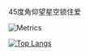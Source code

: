 45度角仰望星空锁住爱

![Metrics](https://metrics.lecoq.io/shaoshan279?template=classic&base.activity=0&base.community=0&base.repositories=0&base.metadata=0&base=header%2C%20activity%2C%20community%2C%20repositories%2C%20metadata&base.indepth=false&base.hireable=false&base.skip=false&config.timezone=Asia%2FShanghai)

[![Top Langs](https://github-readme-stats.vercel.app/api/top-langs/?username=shaoshan279&layout=compact)](https://github.com/anuraghazra/github-readme-stats)
